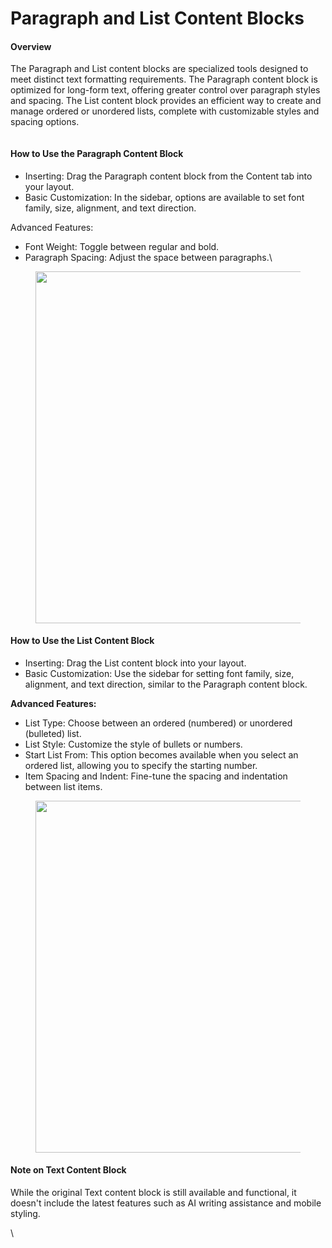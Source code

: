 # Paragraph and List Content Blocks

#### Overview

The Paragraph and List content blocks are specialized tools designed to meet distinct text formatting requirements. The Paragraph content block is optimized for long-form text, offering greater control over paragraph styles and spacing. The List content block provides an efficient way to create and manage ordered or unordered lists, complete with customizable styles and spacing options.

<figure><img src="https://lh7-eu.googleusercontent.com/_BENmibXqUmwyYSA5URBe8bKFKmqhXvwBD1DmwRhuBchhTqkDg7rmI8vm7WA8ksNwiosdugNFBs3fJNeTV8ihYPgyQym-AVMeLUvGM2CRzyNfWc_uKt5o7Yh7Sn5kla_gdIIKelQm_csErBGGWh4Ri8" alt=""><figcaption></figcaption></figure>

#### How to Use the Paragraph Content Block

* Inserting: Drag the Paragraph content block from the Content tab into your layout.
* Basic Customization: In the sidebar, options are available to set font family, size, alignment, and text direction.

Advanced Features:

* Font Weight: Toggle between regular and bold.
* Paragraph Spacing: Adjust the space between paragraphs.\


<figure><img src="https://lh7-eu.googleusercontent.com/gJNStfLxJ9LWbu0NiqLmEn1ZxKb8DNQhHvTpR--etu7xAI2Llu2CrVSsvLOnFGi6qGHNH0aW7UcL0YxdPwIUBiDnCpCfCVtPLNM4tKZCrK1tDK9EhEwAGHHszmWw1VYa7RoQFBpNJi2DGsDVQlBNp7I" alt="" width="563"><figcaption></figcaption></figure>

#### How to Use the List Content Block

* Inserting: Drag the List content block into your layout.
* Basic Customization: Use the sidebar for setting font family, size, alignment, and text direction, similar to the Paragraph content block.

**Advanced Features:**

* List Type: Choose between an ordered (numbered) or unordered (bulleted) list.
* List Style: Customize the style of bullets or numbers.
* Start List From: This option becomes available when you select an ordered list, allowing you to specify the starting number.
* Item Spacing and Indent: Fine-tune the spacing and indentation between list items.

<figure><img src="https://lh7-eu.googleusercontent.com/I_NwEeDaeDeb6Gub5h8mIXtfVKpoI8RRu-0a-Y5_eT58fXSXsLZFB6h6cTyTuS7RCWZg-sMyDdOjkWu-mkIs7SDUwN6NBCuwdJS9g2hIoYD292BOIpsTzqWlc53ZQL-KXVGfCsnmY0kBaVPjJHp2zKc" alt="" width="563"><figcaption></figcaption></figure>

#### Note on Text Content Block

While the original Text content block is still available and functional, it doesn't include the latest features such as AI writing assistance and mobile styling.

\
